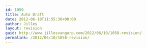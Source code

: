 ```yaml
---
id: 1059
title: Auto Draft
date: 2012-06-10T11:55:30+00:00
author: Jilles
layout: revision
guid: http://www.jillesvangurp.com/2012/06/10/1058-revision/
permalink: /2012/06/10/1058-revision/
---
```

